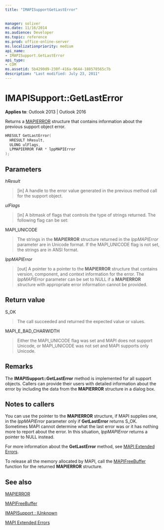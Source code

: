 ```yaml
---
title: "IMAPISupportGetLastError"
 
 
manager: soliver
ms.date: 11/16/2014
ms.audience: Developer
ms.topic: reference
ms.prod: office-online-server
ms.localizationpriority: medium
api_name:
- IMAPISupport.GetLastError
api_type:
- COM
ms.assetid: 5b4290d9-230f-416a-9644-188578565c7b
description: "Last modified: July 23, 2011"
---
```


# IMAPISupport::GetLastError

  
  
**Applies to**: Outlook 2013 | Outlook 2016 
  
Returns a [MAPIERROR](mapierror.md) structure that contains information about the previous support object error. 
  
```cpp
HRESULT GetLastError(
  HRESULT hResult,
  ULONG ulFlags,
  LPMAPIERROR FAR * lppMAPIError
);
```

## Parameters

 _hResult_
  
> [in] A handle to the error value generated in the previous method call for the support object.
    
 _ulFlags_
  
> [in] A bitmask of flags that controls the type of strings returned. The following flag can be set:
    
MAPI_UNICODE 
  
> The strings in the **MAPIERROR** structure returned in the  _lppMAPIError_ parameter are in Unicode format. If the MAPI_UNICODE flag is not set, the strings are in ANSI format. 
    
 _lppMAPIError_
  
> [out] A pointer to a pointer to the **MAPIERROR** structure that contains version, component, and context information for the error. The  _lppMAPIError_ parameter can be set to NULL if a **MAPIERROR** structure with appropriate error information cannot be provided. 
    
## Return value

S_OK 
  
> The call succeeded and returned the expected value or values.
    
MAPI_E_BAD_CHARWIDTH 
  
> Either the MAPI_UNICODE flag was set and MAPI does not support Unicode, or MAPI_UNICODE was not set and MAPI supports only Unicode.
    
## Remarks

The **IMAPISupport::GetLastError** method is implemented for all support objects. Callers can provide their users with detailed information about the error by including the data from the **MAPIERROR** structure in a dialog box. 
  
## Notes to callers

You can use the pointer to the **MAPIERROR** structure, if MAPI supplies one, in the  _lppMAPIError_ parameter only if **GetLastError** returns S_OK. Sometimes MAPI cannot determine what the last error was or it has nothing more to report about the error. In this situation,  _lppMAPIError_ returns a pointer to NULL instead. 
  
For more information about the **GetLastError** method, see [MAPI Extended Errors](mapi-extended-errors.md).
  
To release all the memory allocated by MAPI, call the [MAPIFreeBuffer](mapifreebuffer.md) function for the returned **MAPIERROR** structure. 
  
## See also



[MAPIERROR](mapierror.md)
  
[MAPIFreeBuffer](mapifreebuffer.md)
  
[IMAPISupport : IUnknown](imapisupportiunknown.md)


[MAPI Extended Errors](mapi-extended-errors.md)

